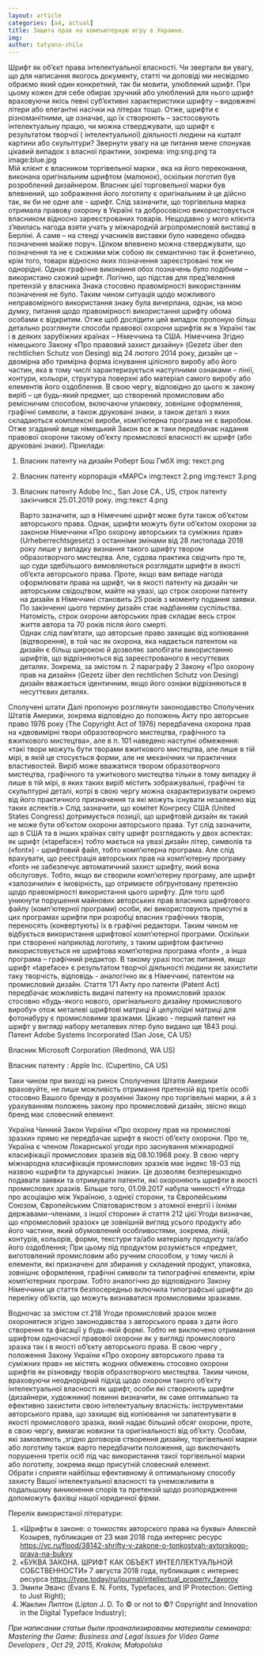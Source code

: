 ```yaml
---
layout: article
categories: [a4, actual]
title: Защита прав на компьютерную игру в Украине.
img: 
author: tatyana-zhila
--- 
```



Шрифт як об’єкт права інтелектуальної власності. 
Чи звертали ви увагу, що для написання якогось документу, статті чи доповіді ми несвідомо обраємо який один 
конкретний, так би мовити, улюблений шрифт. При цьому кожен для себе обирає зручний або улюблений для нього шрифт 
враховуючи якісь певні  суб’єктивні характеристики шрифту – видовжені літери або елегантні насічки на літерах тощо. 
Отже, шрифти є різноманітними, це означає, що їх створюють – застосовують інтелектуальну працю, чи можна стверджувати,
що шрифт є результатом творчої ( інтелектуальної) діяльності людини на кшталт  картини або скульптури? Звернути увагу 
на це питання мене спонукав цікавий випадок  з власної практики, зокрема: 
            img:sng.png     та     image:blue.jpg                  
Мій клієнт є власником торгівельної марки   , яка на його переконання, виконана оригінальним шрифтом (малюнок), оскільки 
логотип був розроблений дизайнером. Власник цієї торговельної марки був впевнений, що зображення його логотипу є оригінальним 
й це дійсно так, як би не одне але - шрифт. 
	Слід зазначити, що торгівельна марка   отримала правову охорону в Україні та добросовісно використовується власником відносно 
  зареєстрованих товарів. Нещодавно у мого клієнта з’явилась нагода взяти учать у міжнародній агропромисловій виставці в Берліні. 
  А саме – на стенді учасників виставки було наведено обидва позначення майже поруч. Цілком впевнено  можна стверджувати, що позначення   та   не є схожими між собою  як семантично так й фонетично, крім того, товари відносно яких позначення зареєстровані теж не однорідні. Однак графічне виконання обох позначень було подібним – використано схожий шрифт. 
Логічно, що підстав для пред’явлення претензій у власника Знака      стосовно правомірності використанням позначення не було. Таким 
чином ситуація щодо можливого неправомірного використання знаку була вичерпана, однак, на мою думку, питання щодо правомірності 
використання шрифту обома особами є відкритим.
Отже щоб дослідити цей випадок  пропоную більш детально розглянути способи правової охорони шрифтів як в Україні так і в деяких зарубіжних країнах – Німеччина та  США.
Німеччина
	 Згідно німецького Закону «Про правовий захист дизайну» (Gezetz über den rechtlichen Schutz von Desing)  від 24 лютого 2014 року, дизайн це – двомірна або тримірна форма існування цілісного виробу або його частин, яка в тому числі характеризується наступними ознаками – лінії, контури, кольори, структура поверхні або матеріал самого виробу або елементів його  оздоблення. 
	В свою чергу, відповідно до цього ж закону  виріб – це будь-який предмет, що створений промисловим або ремісничим способом, включаючи упаковку, зовнішнє оформлення, графічні символи, а також друковані знаки, а також деталі з яких складаються комплексні вироби, комп’ютерна програма не є виробом. 
	Отже згаданий вище німецький  Закон все ж таки передбачає надання правової  охорони такому об’єкту промислової власності як шрифт (або друковані знаки). 
Приклади: 
1)	Власник патенту на дизайн Роберт Бош ГмбХ
img: текст.png
  
2) Власник патенту корпорація «МАРС»
img:текст 2.png
img:текст 3.png

3) Власник патенту Adobe Inc., San Jose CA., US, строк патенту закінчився 25.01.2019 року.
 img:текст 4.png
 
	Варто зазначити, що в Німеччині шрифт може бути також об’єктом авторського права.
	Однак, шрифти можуть бути об’єктом охорони за законом Німеччини «Про охорону авторських та суміжних прав» (Urheberrechtsgesetz) з останніми змінами від 28 листопада 2018 року лише у випадку визнання такого шрифту твором образотворчого мистецтва. Але, судова практика свідчить про те, що суди здебільшого  вимовляються розглядати шрифти в якості об’єкта авторського права. 
Проте, якщо вам випаде нагода оформлювати права на шрифт, чи в якості патенту на дизайн чи авторським свідоцтвом, майте на увазі, що строк охорони патенту на дизайн в Німеччині становить 25 років з моменту подання заявки. По закінченні  цього терміну дизайн стає надбанням суспільства.
Натомість, строк охорони авторських прав складає весь строк життя автора та 70 років після його смерті.  
Однак слід пам’ятати, що авторське право захищає від копіювання (відтворення), в той час як охорона, яка надається патентом на дизайн є більш широкою й дозволяє запобігати використанню шрифтів, що відрізняються від зареєстрованого  в несуттєвих деталях. 
Зокрема, за змістом п. 2 параграфу 2 Закону «Про охорону прав на дизайн»  (Gezetz über den rechtlichen Schutz von Desing)  дизайн вважається ідентичним, якщо його ознаки відрізняються в несуттєвих  деталях. 

Сполучені штати
Далі пропоную розглянути законодавство Сполучених Штатів Америки, зокрема відповідно до положень Акту про авторське право 1976 року (The  Copyright Act of 1976) передбачена охорона прав на «двовимірні твори образотворчого мистецтва, графічного та вжиткового мистецтва», але в п. 101 наведено наступні обмеження:  «такі твори можуть бути творами вжиткового мистецтва, але лише в тій мірі, в якій це стосується форми, але не механічних чи практичних властивостей.  Виріб може вважатися твором образотворчого мистецтва, графічного та ужиткового мистецтва тільки в тому випадку й лише в тій мірі, в яких таких виріб містить зображувальні, графічні та скульптурні деталі, котрі в свою чергу можна охарактеризувати окремо від його практичного призначення та які можуть існувати незалежно від таких аспектів.» 
Слід зазначити, що комітет Конгресу США (United States Congress) дотримується позиції, що шрифтовій дизайн як такий не може бути об’єктом охорони авторського права. 
Тут слід зазначити, що в США та в інших країнах світу шрифт розглядають у двох аспектах: як шрифт («tapeface») тобто мається на увазі дизайн літер, символів та («font») - шрифтовий файл, тобто комп’ютерна програма. 
Але слід врахувати, що реєстрація авторських прав на комп’ютерну програму «font» не забезпечує автоматичний захист шрифту, який вона обслуговує. Тобто, якщо ви створили комп’ютерну програму, але шрифт «запозичили» є імовірність, що отримаєте обґрунтовану претензію щодо правомірності використання цього шрифту. 
Для того щоб уникнути порушення майнових авторських прав власника шрифтового файлу (комп’ютерної програми) особи, які використовують присутні в цих програмах шрифти при розробці власних графічних творів, переносять (конвертують) їх в графічні редактори. Таким чином не відбується використання шрифтової комп’ютерної програми. Оскільки при створенні наприклад логотипу, з таким шрифтом фактично використовується не шрифтова комп’ютерна програма «font» , а інша програма – графічний редактор. 
В такому уразі постає питання, якщо шрифт «tapeface» є результатом творчої діяльності людини як захистити таку творчість, відповідь - аналогічно як в Німеччині, патентом на промисловий  дизайн.
Стаття 171 Акту про патенти (Patent Act) передбачає можливість видачі патенту на промисловий зразок стосовно «будь-якого нового, оригінального дизайну промислового виробу» отож металеві шрифтові матриці й целулоїдні матриці для фотонабуру є промисловими зразками. Цікаво - перший патент на шрифт у вигляді набору металевих літер було видано ще 1843 році. 
Патент Adobe Systems Incorporated (San Jose, CA US)
  
  

Власник Microsoft Corporation (Redmond, WA US)

 

Власник патенту :  Apple Inc. (Cupertino, CA US)
 

Таки чином при виході на ринок Сполучених Штатів Америки враховуйте, не лише можливість отримання претензій від третіх особі стосовно Вашого бренду в розумінні Закону про торгівельні марки, а й з урахуванням положень закону про промисловий дизайн, звісно якщо бренд має словесний елемент.  

Україна
Чинний Закон України «Про охорону прав на промислові зразки» прямо не передбачає шрифт в якості об’єкту охорони. Про те, Україна є членом Локарнської угоди про заснування міжнародної класифікації промислових зразків від 08.10.1968 року. В свою чергу міжнародна класифікація промислових зразків має індекс 18-03 під назвою «шрифти та друкарські знаки». Це дозволяє  безперешкодно подавати заявки  та отримувати патенти, які охороняють шрифти в  якості промислових зразків.  Більше того, 01.09.2017 набула чинності «Угода про асоціацію між Україною, з однієї сторони, та Європейським Союзом, Європейським Співтовариством з атомної енергії і їхніми державами-членами, з іншої сторони» й  стаття 212 цієї Угоди визначає, що «промисловий зразок» це зовнішній вигляд усього продукту або його частини, який обумовлений особливостями, зокрема, ліній, контурів, кольорів, форми, текстури та/або матеріалу продукту та/або його оздоблення;
При цьому під продуктом розуміється «предмет, виготовлений промисловим або ручним способом, у тому числі й елементи, які призначені для збирання у складений продукт, упаковка, зовнішнє оформлення, графічні символи та типографічні елементи, крім комп’ютерних програм. 
Тобто аналогічно до відповідного Закону Німеччини ця стаття безпосередньо включила типографські шрифти до переліку об’єктів, що можуть визнаватися промисловими зразками. 

Водночас за змістом ст.218 Угоди промисловий зразок може охоронятися згідно законодавства з авторського права з дати його створення та фіксації у будь-якій формі. Тобто не виключено отримання шрифтом одночасної правової охорони як у вигляді  промислового зразка так і в якості об’єкту авторського права. 
В свою чергу , положення  Закону України «Про охорону авторського права  та суміжних прав» не містять жодних обмежень стосовно охорони шрифтів як різновиду творів образотворчого мистецтва. 
Таким чином, враховуючи неоднорідний підхід щодо охорони такого об’єкту інтелектуальної власності як шрифт, особи які створюють шрифти (дизайнери, художники) повинні визначити, як саме оптимально та ефективно захистити свою інтелектуальну власність: інструментами авторського права, що захищає від копіювання чи запатентувати в якості промислового зразка, який надає більший обсяг охорони, проте, в свою чергу, вимагає новизни та оригінальності від об’єкту. Особам, які замовляють ,згідно договорів створення дизайну, торгівельної марки або логотипу також варто передбачити положення, що  виключають порушення третіх осіб під час використання такої торгівельної марки або логотипу, зокрема якщо присутній словесний елемент.  
Обрати і сприяти найбільш ефективному й оптимальному способу захисту Вашої інтелектуальної власності та унеможливити в подальшому виникнення спорів та претензій щодо  розпорядження  допоможуть фахівці нашої юридичної фірми. 

Перелік використаної літератури: 
1.	«Шрифты в законе: о тонкостях авторского права на буквы» 
Алексей Козырев, публикация от 23 мая 2018 года интернес ресурс https://vc.ru/flood/38142-shrifty-v-zakone-o-tonkostyah-avtorskogo-prava-na-bukvy
2.	«БУКВА ЗАКОНА. ШРИФТ КАК ОБЪЕКТ ИНТЕЛЛЕКТУАЛЬНОЙ СОБСТВЕННОСТИ»  7 августа 2018 года, публикация с интернес ресурса https://type.today/ru/journal/intellectual_property_favorov
3.	Эмили Эванс (Evans E. N. Fonts, Typefaces, and IP Protection: Getting to Just Right);
4.	Жаклин Липтон (Lipton J. D. To © or not to ©? Copyright and Innovation in the Digital Typeface Industry);



*При написании статьи были проанализированы  материалы семинара:*
*Mastering the Game: Business and Legal Issues for Video Game Developers , Oct 29, 2015, Kraków, Małopolska*
